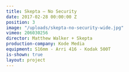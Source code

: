 ```yaml
---
title: Skepta — No Security
date: 2017-02-28 00:00:00 Z
position: 3
image: "/uploads/skepta-no-security-wide.jpg"
vimeo: 206030256
director: Matthew Walker + Skepta
production-company: Kode Media
equipment: S16mm - Arri 416 - Kodak 500T
is-shown: true
layout: project
---
```


